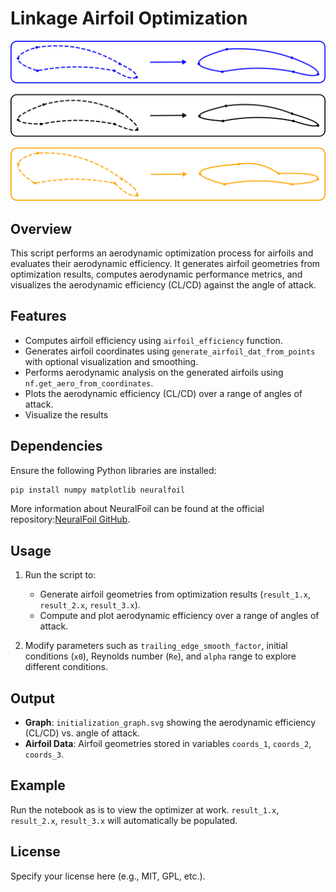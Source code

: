 # Linkage Airfoil Optimization
<p align="center">
    <img src="./media/github_image.png" width="600" />
</p>

## Overview
This script performs an aerodynamic optimization process for airfoils and evaluates their aerodynamic efficiency. It generates airfoil geometries from optimization results, computes aerodynamic performance metrics, and visualizes the aerodynamic efficiency (CL/CD) against the angle of attack.

## Features
- Computes airfoil efficiency using `airfoil_efficiency` function.
- Generates airfoil coordinates using `generate_airfoil_dat_from_points` with optional visualization and smoothing.
- Performs aerodynamic analysis on the generated airfoils using `nf.get_aero_from_coordinates`.
- Plots the aerodynamic efficiency (CL/CD) over a range of angles of attack.
- Visualize the results

## Dependencies
Ensure the following Python libraries are installed:
```bash
pip install numpy matplotlib neuralfoil
```
More information about NeuralFoil can be found at the official repository:[NeuralFoil GitHub](https://github.com/peterdsharpe/NeuralFoil).

## Usage
1. Run the script to:
   - Generate airfoil geometries from optimization results (`result_1.x`, `result_2.x`, `result_3.x`).
   - Compute and plot aerodynamic efficiency over a range of angles of attack.

2. Modify parameters such as `trailing_edge_smooth_factor`, initial conditions (`x0`), Reynolds number (`Re`), and `alpha` range to explore different conditions.

## Output
- **Graph**: `initialization_graph.svg` showing the aerodynamic efficiency (CL/CD) vs. angle of attack.
- **Airfoil Data**: Airfoil geometries stored in variables `coords_1`, `coords_2`, `coords_3`.

## Example
Run the notebook as is to view the optimizer at work. `result_1.x`, `result_2.x`, `result_3.x` will automatically be populated. 

## License
Specify your license here (e.g., MIT, GPL, etc.).

